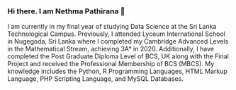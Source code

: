 ### Hi there. I am Nethma Pathirana 👋

I am currently in my final year of studying Data Science at the Sri Lanka Technological Campus. Previously, I attended Lyceum International School in Nugegoda, Sri Lanka where I completed my Cambridge Advanced Levels in the Mathematical Stream, achieving 3A* in 2020. Additionally, I have completed the Post Graduate Diploma Level of BCS, UK along with the Final Project and received the Professional Membership of BCS (MBCS). My knowledge includes the Python, R Programming Languages, HTML Markup Language, PHP Scripting Language, and MySQL Databases.

<!--
**nethmapathirana/nethmapathirana** is a ✨ _special_ ✨ repository because its `README.md` (this file) appears on your GitHub profile.

Here are some ideas to get you started:

- 🔭 I’m currently working on ...
- 🌱 I’m currently learning ...
- 👯 I’m looking to collaborate on ...
- 🤔 I’m looking for help with ...
- 💬 Ask me about ...
- 📫 How to reach me: ...
- 😄 Pronouns: ...
- ⚡ Fun fact: ...
-->
